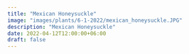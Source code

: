 ```yaml
---
title: "Mexican Honeysuckle"
image: "images/plants/6-1-2022/mexican_honeysuckle.JPG"
description: "Mexican Honeysuckle"
date: 2022-04-12T12:00:00+06:00
draft: false
---
```


